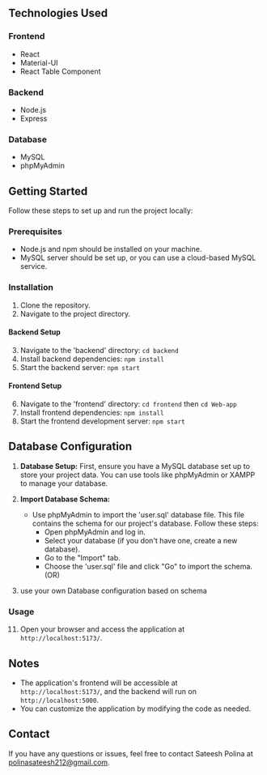 ## Technologies Used

### Frontend
- React
- Material-UI
- React Table Component

### Backend
- Node.js
- Express

### Database
- MySQL
- phpMyAdmin

## Getting Started

Follow these steps to set up and run the project locally:

### Prerequisites

- Node.js and npm should be installed on your machine.
- MySQL server should be set up, or you can use a cloud-based MySQL service.

### Installation

1. Clone the repository.
2. Navigate to the project directory.

#### Backend Setup

3. Navigate to the 'backend' directory: `cd backend`
4. Install backend dependencies: `npm install`
5. Start the backend server: `npm start`

#### Frontend Setup

6. Navigate to the 'frontend' directory: `cd frontend` then `cd Web-app`
7. Install frontend dependencies: `npm install`
8. Start the frontend development server: `npm start`

## Database Configuration

1. **Database Setup:** First, ensure you have a MySQL database set up to store your project data. You can use tools like phpMyAdmin or XAMPP to manage your database.

2. **Import Database Schema:**
   - Use phpMyAdmin to import the 'user.sql' database file. This file contains the schema for our project's database. Follow these steps:
     - Open phpMyAdmin and log in.
     - Select your database (if you don't have one, create a new database).
     - Go to the "Import" tab.
     - Choose the 'user.sql' file and click "Go" to import the schema.
                           (OR)
3. use your own Database configuration based on schema 

### Usage

11. Open your browser and access the application at ` http://localhost:5173/`.

## Notes

- The application's frontend will be accessible at ` http://localhost:5173/`, and the backend will run on `http://localhost:5000`.
- You can customize the application by modifying the code as needed.

## Contact

If you have any questions or issues, feel free to contact Sateesh Polina at polinasateesh212@gmail.com.
